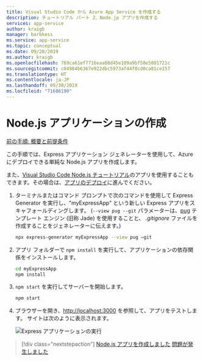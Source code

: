 ```yaml
---
title: Visual Studio Code から Azure App Service を作成する
description: チュートリアル パート 2、Node.jp アプリを作成する
services: app-service
author: kraigb
manager: barbkess
ms.service: app-service
ms.topic: conceptual
ms.date: 09/20/2019
ms.author: kraigb
ms.openlocfilehash: 769ca61ef7716eaa08d45e109a9bf50e5801721c
ms.sourcegitcommit: c04984b6367e922dbc5973af44f8cd0ca81ce157
ms.translationtype: HT
ms.contentlocale: ja-JP
ms.lasthandoff: 09/30/2019
ms.locfileid: "71686190"
---
```

# <a name="create-your-nodejs-application"></a>Node.js アプリケーションの作成

[前の手順: 概要と前提条件](tutorial-vscode-azure-app-service-node-01.md)

この手順では、Express アプリケーション ジェネレーターを使用して、Azure にデプロイできる単純な Node.js アプリを作成します。

また、[Visual Studio Code Node.js チュートリアル](https://code.visualstudio.com/docs/nodejs/nodejs-tutorial)のアプリを使用することもできます。その場合は、[アプリのデプロイ](tutorial-vscode-azure-app-service-node-03.md)に進んでください。

1. ターミナルまたはコマンド プロンプトで次のコマンドを使用して Express Generator を実行し、"myExpressApp" という新しい Express アプリをスキャフォールディングします。 (`--view pug --git` パラメーターは、[pug](https://pugjs.org/api/getting-started.html) テンプレート エンジン (旧称 Jade) を使用することと、 *.gitignore* ファイルを作成することをジェネレーターに伝えます。)

    ```bash
    npx express-generator myExpressApp --view pug –git
    ```

1. アプリ フォルダーで `npm install` を実行して、アプリケーションの依存関係をインストールします。

    ```bash
    cd myExpressApp
    npm install
    ```

1. `npm start` を実行してサーバーを開始します。

    ```bash
    npm start
    ```

1. ブラウザーを開き、[http://localhost:3000](http://localhost:3000) を参照して、アプリをテストします。 サイトは次のように表示されます。

    ![Express アプリケーションの実行](media/deploy-azure/express.png)

> [!div class="nextstepaction"]
> [Node.js アプリを作成しました](tutorial-vscode-azure-app-service-node-03.md) [問題が発生しました](https://www.research.net/r/PWZWZ52?tutorial=node-deployment-azureappservice&step=create-app)
